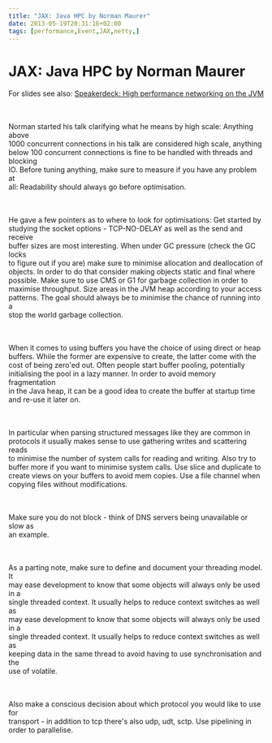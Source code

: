 ```yaml
---
title: "JAX: Java HPC by Norman Maurer"
date: 2013-05-19T20:31:16+02:00
tags: [performance,Event,JAX,netty,]
---
```


# JAX: Java HPC by Norman Maurer


For slides see also: <a 
href="https://speakerdeck.com/normanmaurer/high-performance-networking-on-the-jvm-less<br>ons-learned">Speakerdeck: 
High performance networking on the JVM</a><br><br><P><br>Norman started his talk clarifying what he means by high 
scale: Anything above<br>1000 concurrent connections in his talk are considered high scale, anything<br>below 100 
concurrent connections is fine to be handled with threads and blocking<br>IO. Before tuning anything, make sure to 
measure if you have any problem at<br>all: Readability should always go before optimisation.<br><br><P><br>He gave a 
few pointers as to where to look for optimisations: Get started by<br>studying the socket options - TCP-NO-DELAY as 
well as the send and receive<br>buffer sizes are most interesting. When under GC pressure (check the GC locks<br>to 
figure out if you are) make sure to minimise allocation and deallocation of<br>objects. In order to do that consider 
making objects static and final where<br>possible. Make sure to use CMS or G1 for garbage collection in order 
to<br>maximise throughput. Size areas in the JVM heap according to your access<br>patterns. The goal should always be 
to minimise the chance of running into a<br>stop the world garbage collection.<br><br><P><br>When it comes to using 
buffers you have the choice of using direct or heap<br>buffers. While the former are expensive to create, the latter 
come with the<br>cost of being zero'ed out. Often people start buffer pooling, potentially<br>initialising the pool in 
a lazy manner. In order to avoid memory fragmentation<br>in the Java heap, it can be a good idea to create the buffer 
at startup time<br>and re-use it later on.<br><br><P><br>In particular when parsing structured messages like they are 
common in<br>protocols it usually makes sense to use gathering writes and scattering reads<br>to minimise the number of 
system calls for reading and writing. Also try to<br>buffer more if you want to minimise system calls. Use slice and 
duplicate to<br>create views on your buffers to avoid mem copies. Use a file channel when<br>copying files without 
modifications.<br><br><P><br>Make sure you do not block - think of DNS servers being unavailable or slow as<br>an 
example.<br><br><P><br>As a parting note,  make sure to define and document your threading model. It<br>may ease 
development to know that some objects will always only be used in a<br>single threaded context. It usually helps to 
reduce context switches as well as<br>may ease development to know that some objects will always only be used in 
a<br>single threaded context. It usually helps to reduce context switches as well as<br>keeping data in the same thread 
to avoid having to use synchronisation and the<br>use of volatile.<br><br><P><br>Also make a conscious decision about 
which protocol you would like to use for<br>transport - in addition to tcp there's  also udp, udt, sctp. Use pipelining 
in<br>order to parallelise.<br><br><P><br>

